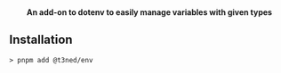 <div align="center">
<!-- <img src="" align="center" width="80%" alt="env banner"> -->
<br>
<br>
<img src="https://img.shields.io/github/package-json/v/T3NED/env" align="center" alt="">
<img src="https://img.shields.io/npm/dm/@t3ned/env" align="center" alt="">
<img src="https://img.shields.io/github/license/T3NED/env" align="center" alt="">
<img src="https://img.shields.io/github/issues/T3NED/env" align="center" alt="">
<img src="https://img.shields.io/github/issues-pr/T3NED/env" align="center" alt="">

<br>
<br>

**An add-on to dotenv to easily manage variables with given types**

</div>

## Installation

```shell
> pnpm add @t3ned/env
```
